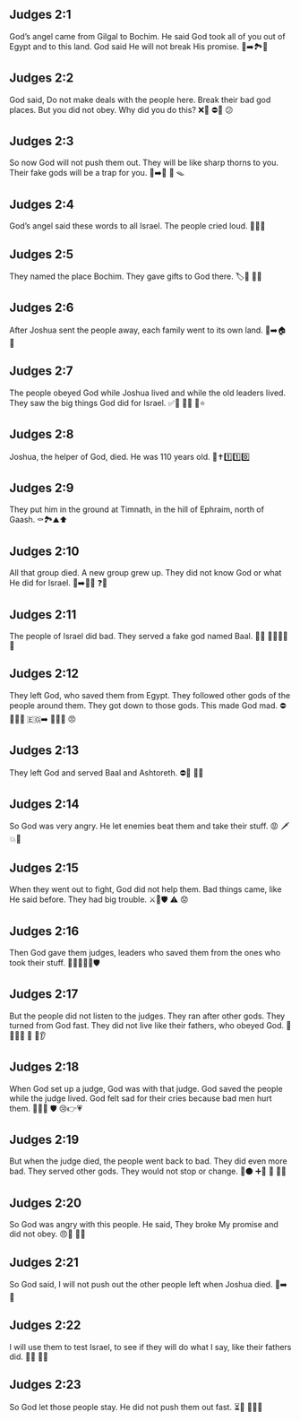 ## Judges 2:1
God’s angel came from Gilgal to Bochim. He said God took all of you out of Egypt and to this land. God said He will not break His promise. 👼➡️🏞️🤝
## Judges 2:2
God said, Do not make deals with the people here. Break their bad god places. But you did not obey. Why did you do this? ❌🤝 ⛔🗿 😕
## Judges 2:3
So now God will not push them out. They will be like sharp thorns to you. Their fake gods will be a trap for you. 🚫➡️👥 🌵 🪤
## Judges 2:4
God’s angel said these words to all Israel. The people cried loud. 📣👥😭
## Judges 2:5
They named the place Bochim. They gave gifts to God there. 🏷️📍 🎁🙏
## Judges 2:6
After Joshua sent the people away, each family went to its own land. 👋➡️🏠🌾
## Judges 2:7
The people obeyed God while Joshua lived and while the old leaders lived. They saw the big things God did for Israel. ✅🙏 👴👵 👀⭐
## Judges 2:8
Joshua, the helper of God, died. He was 110 years old. 🧔✝️1️⃣1️⃣0️⃣
## Judges 2:9
They put him in the ground at Timnath, in the hill of Ephraim, north of Gaash. ⚰️🏞️⛰️⬆️
## Judges 2:10
All that group died. A new group grew up. They did not know God or what He did for Israel. 👵➡️👧👦 ❓🙏
## Judges 2:11
The people of Israel did bad. They served a fake god named Baal. 🚫😞 🧍‍♂️🧍‍♀️🗿
## Judges 2:12
They left God, who saved them from Egypt. They followed other gods of the people around them. They got down to those gods. This made God mad. ⛔🚶‍♂️🙏 🇪🇬➡️ 👥🔄🗿 😠
## Judges 2:13
They left God and served Baal and Ashtoreth. ⛔🙏 🗿🗿
## Judges 2:14
So God was very angry. He let enemies beat them and take their stuff. 😡 🗡️💥👜
## Judges 2:15
When they went out to fight, God did not help them. Bad things came, like He said before. They had big trouble. ⚔️🚫🛡️ ⚠️ 😟
## Judges 2:16
Then God gave them judges, leaders who saved them from the ones who took their stuff. 🙌👨‍⚖️👩‍⚖️🛡️
## Judges 2:17
But the people did not listen to the judges. They ran after other gods. They turned from God fast. They did not live like their fathers, who obeyed God. 🙉 🏃‍♂️🗿 🔄 🚫👂
## Judges 2:18
When God set up a judge, God was with that judge. God saved the people while the judge lived. God felt sad for their cries because bad men hurt them. 🤝👨‍⚖️ 🛡️ 😢👉💗
## Judges 2:19
But when the judge died, the people went back to bad. They did even more bad. They served other gods. They would not stop or change. 🔁⚫ ➕🚫 🗿 🙅‍♂️
## Judges 2:20
So God was angry with this people. He said, They broke My promise and did not obey. 😠📣 📜❌
## Judges 2:21
So God said, I will not push out the other people left when Joshua died. 🚫➡️👥
## Judges 2:22
I will use them to test Israel, to see if they will do what I say, like their fathers did. 🧪👥 👀✅
## Judges 2:23
So God let those people stay. He did not push them out fast. ⏳👥 🚫🏃‍♂️
